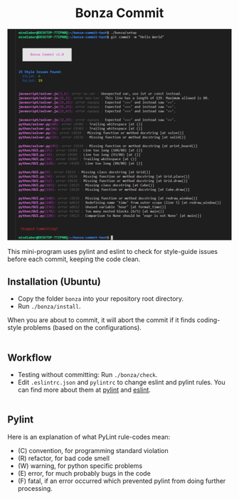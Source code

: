 <h1 align="center">
  <b>Bonza Commit</b>
</h1>

![](https://raw.githubusercontent.com/MindLaborDev/bonza-commit/main/preview.png)

This mini-program uses pylint and eslint to check for style-guide issues before each commit, keeping the code clean.

## Installation (Ubuntu)
 * Copy the folder `bonza` into your repository root directory.
 * Run `./bonza/install`.

When you are about to commit, it will abort the commit if it finds coding-style problems (based on the configurations).
<br>&nbsp;
 

## Workflow
 * Testing without committing: Run `./bonza/check`.
 * Edit `.eslintrc.json` and `pylintrc` to change eslint and pylint rules. You can find more about them at [pylint](http://pylint.pycqa.org/en/latest/technical_reference/features.html) and [eslint](https://eslint.org/docs/rules/).
<br>&nbsp;

 
## Pylint
Here is an explanation of what PyLint rule-codes mean:
  * (C) convention, for programming standard violation
  * (R) refactor, for bad code smell
  * (W) warning, for python specific problems
  * (E) error, for much probably bugs in the code
  * (F) fatal, if an error occurred which prevented pylint from doing further processing.

  
